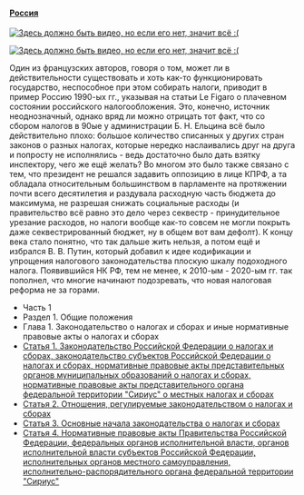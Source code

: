 #### [Россия](https://lalawland.github.io/eurasia/russia)

[![Здесь должно быть видео, но если его нет, значит всё :(](https://i.ytimg.com/vi/nGsUF28F7kM/mqdefault.jpg)](https://www.youtube.com/watch?v=nGsUF28F7kM)

[![Здесь должно быть видео, но если его нет, значит всё :(](https://sun9-72.userapi.com/s/v1/if2/5DqXBihkCFHR30p3sO8GYpqSVnxeBZYAtwzAfW3Z964G9y42ePdF0YtqVnXVHKzrl6n9kQfpBD7jWtniv5aLmQw6.jpg?quality=95&as=32x18,48x27,72x40,108x60,160x89,240x134,360x201,480x268,540x301,640x357,720x402,762x425&from=bu&cs=762x0)](https://www.youtube.com/watch?v=nGsUF28F7kM)

Один из французских авторов, говоря о том, может ли в действительности существовать и хоть как-то функционировать государство, неспособное при этом собирать налоги, приводит в пример Россию 1990-ых гг., указывая на статьи Le Figaro о плачевном состоянии российского налогообложения. Это, конечно, источник неоднозначный, однако вряд ли можно отрицать тот факт, что со сбором налогов в 90ые у администрации Б. Н. Ельцина всё было действительно плохо: большое количество списанных у других стран законов о разных налогах, которые нередко наслаивались друг на друга и попросту не исполнялись - ведь достаточно было дать взятку инспектору, чего же ещё желать? Во многом это было также связано с тем, что президент не решался задавить оппозицию в лице КПРФ, а та обладала относительным большинством в парламенте на протяжении почти всего десятилетия и раздувала расходную часть бюджета до максимума, не разрешая снижать социальные расходы (и правительство всё равно это дело через секвестр - принудительное урезание расходов, но налоги вообще как-то совсем не могли покрыть даже секвестрированный бюджет, ну в общем вот вам дефолт). К концу века стало понятно, что так дальше жить нельзя, а потом ещё и избрался В. В. Путин, который добавил к идее кодификации и упрощения налогового законодательства плоскую шкалу подоходного налога. Появившийся НК РФ, тем не менее, к 2010-ым - 2020-ым гг. так пополнел, что многие начинают подозревать, что новая налоговая реформа не за горами.

* Часть 1
* Раздел 1. Общие положения
* Глава 1. Законодательство о налогах и сборах и иные нормативные правовые акты о налогах и сборах
* [Статья 1. Законодательство Российской Федерации о налогах и сборах, законодательство субъектов Российской Федерации о налогах и сборах, нормативные правовые акты представительных органов муниципальных образований о налогах и сборах, нормативные правовые акты представительного органа федеральной территории "Сириус" о местных налогах и сборах](https://lalawland.github.io/eurasia/russia/taxes/art1)
* [Статья 2. Отношения, регулируемые законодательством о налогах и сборах](https://lalawland.github.io/eurasia/russia/taxes/art2)
* [Статья 3. Основные начала законодательства о налогах и сборах](https://lalawland.github.io/eurasia/russia/taxes/art3)
* [Статья 4. Нормативные правовые акты Правительства Российской Федерации, федеральных органов исполнительной власти, органов исполнительной власти субъектов Российской Федерации, исполнительных органов местного самоуправления, исполнительно-распорядительного органа федеральной территории "Сириус"](https://lalawland.github.io/eurasia/russia/taxes/art4)
